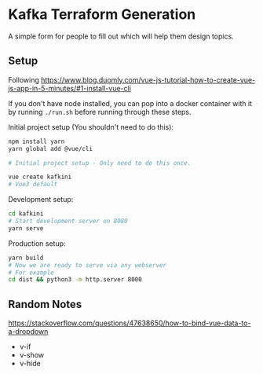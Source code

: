 # Kafka Terraform Generation

A simple form for people to fill out which will help them design topics.

## Setup

Following <https://www.blog.duomly.com/vue-js-tutorial-how-to-create-vue-js-app-in-5-minutes/#1-install-vue-cli>

If you don't have node installed, you can pop into a docker container with it
by running `./run.sh` before running through these steps.

Initial project setup (You shouldn't need to do this):

```bash
npm install yarn
yarn global add @vue/cli

# Initial project setup - Only need to do this once.

vue create kafkini
# Vue3 default
```

Development setup:

```bash
cd kafkini
# Start development server on 8080
yarn serve
```

Production setup:

```bash
yarn build
# Now we are ready to serve via any webserver
# For example
cd dist && python3 -m http.server 8000
```

## Random Notes

<https://stackoverflow.com/questions/47638650/how-to-bind-vue-data-to-a-dropdown>

- v-if
- v-show
- v-hide
